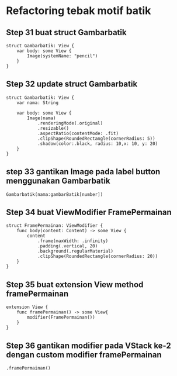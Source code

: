 # Refactoring tebak motif batik

## Step 31 buat struct Gambarbatik

```
struct Gambarbatik: View {
    var body: some View {
        Image(systemName: "pencil")
    }
}
```

## Step 32 update struct Gambarbatik
```
struct Gambarbatik: View {
    var nama: String

    var body: some View {
        Image(nama)
            .renderingMode(.original)
            .resizable()
            .aspectRatio(contentMode: .fit)
            .clipShape(RoundedRectangle(cornerRadius: 5))
            .shadow(color:.black, radius: 10,x: 10, y: 20)
    }
}
```

## step 33 gantikan Image pada label button menggunakan Gambarbatik

```
Gambarbatik(nama:gambarBatik[number])
```

## Step 34 buat ViewModifier FramePermainan
```
struct FramePermainan: ViewModifier {
    func body(content: Content) -> some View {
        content
            .frame(maxWidth: .infinity)
            .padding(.vertical, 20)
            .background(.regularMaterial)
            .clipShape(RoundedRectangle(cornerRadius: 20))
    }
}
```

## Step 35 buat extension View method framePermainan
```
extension View {
    func framePermainan() -> some View{
        modifier(FramePermainan())
    }
}
```

## Step 36 gantikan modifier pada VStack ke-2 dengan custom modifier framePermainan
```
.framePermainan()
```
